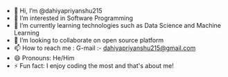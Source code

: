 - 👋 Hi, I’m @dahiyapriyanshu215
- 👀 I’m interested in Software Programming
- 🌱 I’m currently learning technologies such as Data Science and Machine Learning
- 💞️ I’m looking to collaborate on open source platform
- 📫 How to reach me : G-mail :- dahiyapriyanshu215@gmail.com
- 😄 Pronouns: He/Him
- ⚡ Fun fact: I enjoy coding the most and that's about me!

<!---
dahiyapriyanshu215/dahiyapriyanshu215 is a ✨ special ✨ repository because its `README.md` (this file) appears on your GitHub profile.
You can click the Preview link to take a look at your changes.
--->
